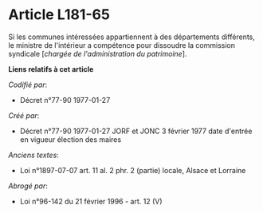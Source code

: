 # Article L181-65

Si les communes intéressées appartiennent à des départements différents, le ministre de l'intérieur a compétence pour
dissoudre la commission syndicale [*chargée de l'administration du patrimoine*].

**Liens relatifs à cet article**

_Codifié par_:

  - Décret n°77-90 1977-01-27

_Créé par_:

  - Décret n°77-90 1977-01-27 JORF et JONC 3 février 1977 date d'entrée en vigueur élection des maires

_Anciens textes_:

  - Loi n°1897-07-07 art. 11 al. 2 phr. 2 (partie) locale, Alsace et Lorraine

_Abrogé par_:

  - Loi n°96-142 du 21 février 1996 - art. 12 (V)
